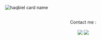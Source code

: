 ![haqbiel card name](https://cardivo.vercel.app/api?name=haqbiel%20&description=Hello%20my%20name%20is%20Nabil%20nice%20to%20meet%20you%2017yo%20%F0%9F%91%8B&image=https://avatars.githubusercontent.com/u/211218960?s=400&u=43141f9ffdf8873bf29971eeb6e16aa63d03411a&v=4&pattern=hideout&colorPattern=%23eaeaea&opacity=0.5&instagram=nabilabduls&github=haqbiel)

<div align="center">
  <br>
  Contact me :
  <br><br>
  <a href="mailto:ndulnation@gmail.com" style="text-decoration: none;">
    <img src="https://img.shields.io/badge/email%20-%23EA4335?&style=for-the-badge&logo=gmail&logoColor=white"/>
  </a>
  <a href="https://instagram.com/nabilabduls" style="text-decoration: none;">
    <img src="https://img.shields.io/badge/instagram-%23E4405F?&style=for-the-badge&logo=instagram&logoColor=white"/>
  </a>
